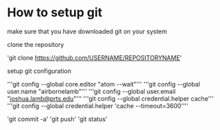 # How to setup git


make sure that you have downloaded git on your system


clone the repository

'git clone https://github.com/USERNAME/REPOSITORYNAME'

setup git configuration

'''git config --global core.editor "atom --wait"'''
'''git config --global user.name "airbornelamb"'''
'''git config --global user.email "joshua.lamb@prts.edu"'''
'''git config --global credential.helper cache'''
'''git config --global credential.helper 'cache --timeout=3600''''

'git commit -a'
'git push'
'git status'